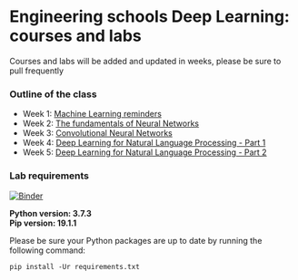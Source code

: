 # Engineering schools Deep Learning: courses and labs

Courses and labs will be added and updated in weeks, please be sure to pull frequently

### Outline of the class

- Week 1: [Machine Learning reminders](https://deep-learning-courses.github.io/courses_labs/1-ML_reminders/index.html)
- Week 2: [The fundamentals of Neural Networks](https://deep-learning-courses.github.io/courses_labs/2-Fundamentals_NNs/index.html)
- Week 3: [Convolutional Neural Networks](https://deep-learning-courses.github.io/courses_labs/3-CNN/index.html)
- Week 4: [Deep Learning for Natural Language Processing - Part 1](https://deep-learning-courses.github.io/courses_labs/4-Deep_Learning_NLP_1/index.html)
- Week 5: [Deep Learning for Natural Language Processing - Part 2](https://deep-learning-courses.github.io/courses_labs/5-Deep_Learning_NLP_2/index.html)

### Lab requirements

[![Binder](https://mybinder.org/badge_logo.svg)](https://mybinder.org/v2/gh/Deep-Learning-courses/courses_labs/gh-pages)

**Python version: 3.7.3** </br>
**Pip version: 19.1.1**

Please be sure your Python packages are up to date by running the following command:
```    
pip install -Ur requirements.txt
```
